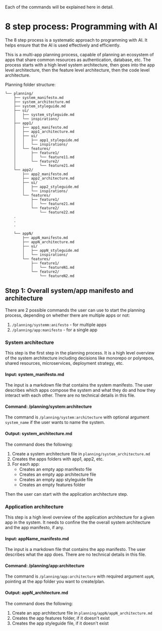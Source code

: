 Each of the commands will be explained here in detail.

# 8 step process: Programming with AI

The 8 step process is a systematic approach to programming with AI. It helps ensure that the AI is used effectively and efficiently.

This is a multi-app planning process, capable of planning an ecosystem of apps that share common resources as authentication, database, etc. The process starts with a high level system architecture, then goes into the app level architecture, then the feature level architecture, then the code level architecture.

Planning folder structure:

```
└── planning/
    ├── system_manifesto.md
    ├── system_architecture.md
    ├── system_styleguide.md
    ├── ui/
    │   ├── system_styleguide.md
    │   └── inspirations/
    ├── app1/
    │   ├── app1_manifesto.md
    │   ├── app1_architecture.md
    │   ├── ui/
    │   │   ├── app1_styleguide.md
    │   │   └── inspirations/
    │   └── features/
    │       ├── feature1/
    │       │   └── feature11.md
    │       └── feature2/
    │           └── feature21.md
    └── app2/
        ├── app2_manifesto.md
        ├── app2_architecture.md
        ├── ui/
        │   ├── app2_styleguide.md
        │   └── inspirations/
        └── features/
            ├── feature1/
            │   └── feature21.md
            └── feature2/
                └── feature22.md
    .
    .
    .

    └── appN/
        ├── appN_manifesto.md
        ├── appN_architecture.md
        ├── ui/
        │   ├── appN_styleguide.md
        │   └── inspirations/
        └── features/
            ├── feature1/
            │   └── featureN1.md
            └── feature2/
                └── featureN2.md
```





## Step 1: Overall system/app manifesto and architecture

There are 2 possible commands the user can use to start the planning process, depending on whether there are multiple apps or not:

1. `/planning/systemm:anifesto` - for multiple apps
2. `/planning/app:manifesto` - for a single app

### System architecture

This step is the first step in the planning process. It is a high level overview of the system architecture including decisions like monorepo or polyrepos, shared resources, microservices, deployment strategy, etc. 

#### Input: system_manifesto.md

The input is a markdown file that contains the system manifesto. The user describes which apps compose the system and what they do and how they interact with each other. There are no technical details in this file.

#### Command: /planning/system:architecture

The command is `/planning/system:architecture` with optional argument `system_name` if the user wants to name the system.

#### Output: system_architecture.md

The command does the following:

1. Create a system architecture file in `planning/system_architecture.md`
2. Creates the apps folders with app1, app2, etc.
3. For each app: 
   - Creates an empty app manifesto file
   - Creates an empty app architecture file
   - Creates an empty app styleguide file
   - Creates an empty features folder

Then the user can start with the application architecture step.

### Application architecture

This step is a high level overview of the application architecture for a given app in the system. It needs to confine the the overall system architecture and the app manifesto, if any.

#### Input: appName_manifesto.md

The input is a markdown file that contains the app manifesto. The user describes what the app does. There are no technical details in this file.

#### Command: /planning/app:architecture

The command is `/planning/app:architecture` with required argument `appN`, pointing at the app folder you want to create/plan.

#### Output: appN_architecture.md

The command does the following:

1. Create an app architecture file in `planning/appN/appN_architecture.md`
2. Creates the app features folder, if it doesn't exist
3. Creates the app styleguide file, if it doesn't exist




